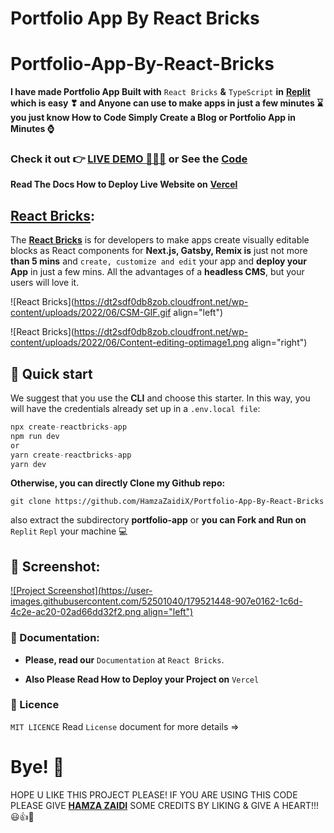 # Portfolio App By React Bricks

# Portfolio-App-By-React-Bricks

**I have made Portfolio App Built with** `React Bricks` **&** `TypeScript` **in** [**Replit**](https://replit.com/@HamzaJaffar/Portfolio-App-By-React-Bricks?v=1) **which is easy ❣ and Anyone can use to make apps in just a few minutes ⌛ you just know How to Code Simply Create a Blog or Portfolio App in Minutes ⌚**

### Check it out 👉 [LIVE DEMO 🚀🐱‍🏍](https://hamza-zaidi-portfolio-shjz.vercel.app/) or See the [Code](https://github.com/HamzaZaidiX/Portfolio-App-By-React-Bricks/)

**Read The Docs How to Deploy Live Website on** [**Vercel**](https://vercel.com/)

## [React Bricks](https://reactbricks.com/):

The [**React Bricks**](https://reactbricks.com/) is for developers to make apps create visually editable blocks as React components for **Next.js, Gatsby, Remix is** just not more **than 5 mins** and `create, customize and edit` your app and **deploy your App** in just a few mins. All the advantages of a **headless CMS**, but your users will love it.

![React Bricks](https://dt2sdf0db8zob.cloudfront.net/wp-content/uploads/2022/06/CSM-GIF.gif align="left")

![React Bricks](https://dt2sdf0db8zob.cloudfront.net/wp-content/uploads/2022/06/Content-editing-optimage1.png align="right")

## 🚀 Quick start

We suggest that you use the **CLI** and choose this starter. In this way, you will have the credentials already set up in a `.env.local file`:

```javascript
npx create-reactbricks-app
npm run dev
or
yarn create-reactbricks-app
yarn dev
```

**Otherwise, you can directly Clone my Github repo:**

`git clone https://github.com/HamzaZaidiX/Portfolio-App-By-React-Bricks`

also extract the subdirectory **portfolio-app** or **you can Fork and Run on** `Replit` `Repl` your machine 💻

## 📸 Screenshot:

[![Project Screenshot](https://user-images.githubusercontent.com/52501040/179521448-907e0162-1c6d-4c2e-ac20-02ad66dd32f2.png align="left")](https://replit.com/@HamzaJaffar/Portfolio-App-By-React-Bricks?v=1)

### 📖 Documentation:

*   **Please, read our** `Documentation` at `React Bricks`.
    
*   **Also Please Read How to Deploy your Project on** `Vercel`
    

### 📖 Licence

`MIT LICENCE` Read `License` document for more details =&gt;

# Bye! 👋

HOPE U LIKE THIS PROJECT PLEASE! IF YOU ARE USING THIS CODE PLEASE GIVE [**HAMZA ZAIDI**](https://github.com/HamzaZaidiX/Portfolio-App-By-React-Bricks) SOME CREDITS BY LIKING & GIVE A HEART!!! 😃👍💛